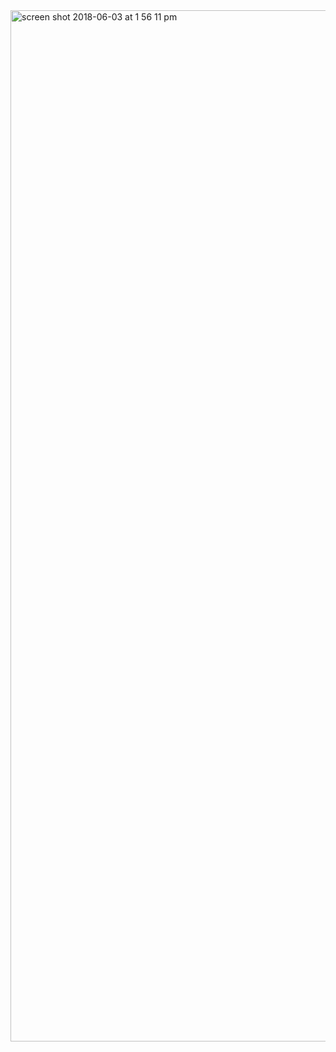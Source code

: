 <img width="1650" alt="screen shot 2018-06-03 at 1 56 11 pm" src="https://user-images.githubusercontent.com/37827068/40891293-f3830ab4-6737-11e8-9832-3ba751b6282d.png">
